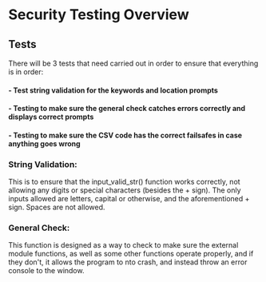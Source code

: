 # Security Testing Overview
## Tests
There will be 3 tests that need carried out in order to ensure that everything is in order:
#### - Test string validation for the keywords and location prompts
#### - Testing to make sure the general check catches errors correctly and displays correct prompts
#### - Testing to make sure the CSV code has the correct failsafes in case anything goes wrong

### String Validation:
This is to ensure that the input_valid_str() function works correctly, not allowing any digits or special characters (besides the + sign). The only inputs allowed are letters, capital or otherwise, and the aforementioned + sign. Spaces are not allowed.

### General Check:
This function is designed as a way to check to make sure the external module functions, as well as some other functions operate properly, and if they don't, it allows the program to nto crash, and instead throw an error console to the window.
